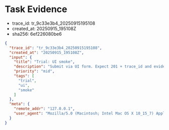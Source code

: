 # Task Evidence

- trace_id: tr_9c33e3b4_20250915195108
- created_at: 20250915_195108Z
- sha256: 6ef226080be6

```json
{
  "trace_id": "tr_9c33e3b4_20250915195108",
  "created_at": "20250915_195108Z",
  "input": {
    "title": "Trial: UI smoke",
    "description": "Submit via UI form. Expect 201 + trace_id and evidence files.",
    "priority": "mid",
    "tags": [
      "trial",
      "ui",
      "smoke"
    ]
  },
  "meta": {
    "remote_addr": "127.0.0.1",
    "user_agent": "Mozilla/5.0 (Macintosh; Intel Mac OS X 10_15_7) AppleWebKit/537.36 (KHTML, like Gecko) Chrome/140.0.0.0 Safari/537.36"
  }
}
```
